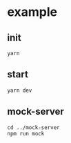 # example


## init

```
yarn
```

## start

```
yarn dev
```

## mock-server

```
cd ../mock-server
npm run mock
```

